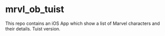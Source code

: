 # mrvl_ob_tuist
This repo contains an iOS App which show a list of Marvel characters and their details. Tuist version.
